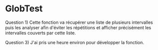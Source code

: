 # GlobTest

Question 1)
Cette fonction va récupérer une liste de plusieurs intervalles puis les analyser afin 
d'éviter les répétitions  et afficher précisément les intervalles couverts par cette liste.

Question 3)
J'ai pris une heure environ pour développer la fonction.